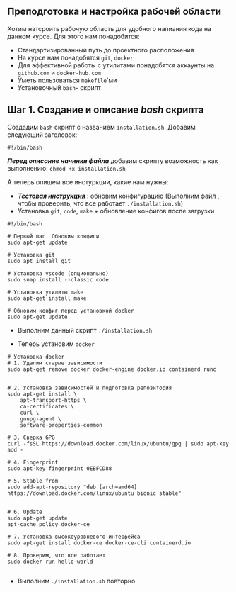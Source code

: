 ## Преподготовка и настройка рабочей области

Хотим натсроить рабочую область для удобного напиания кода на данном курсе. Для этого нам понадобится:
* Стандартизированный путь до проектного расположения
* На курсе нам понадобятся ```git```, ```docker```
* Для эффективной работы с утилитами понадобятся аккаунты на ```github.com``` и ```docker-hub.com```
* Уметь пользоваться ```makefile```'ми
* Установочный ```bash```- скрипт

## Шаг 1. Создание и описание ***bash*** скрипта
Создадим ```bash``` скрипт с названием ```installation.sh```. Добавим следующий заголовок:
```
#!/bin/bash
```
***Перед описание начинки файла*** добавим скрипту возможность как выполнению:
```chmod +x installation.sh```

А теперь опишем все инстуркции, какие нам нужны:
* ***Тестовая инструкция*** : обновим конфигурацию (Выполним файл , чтобы проверить, что все работает ```./installation.sh```)
* Установка ```git```, ```code```, ```make``` + обновление конфигов после загрузки
```
#!/bin/bash

# Первый шаг. Обновим конфиги
sudo apt-get update

# Установка git
sudo apt install git 

# Установка vscode (опционально)
sudo snap install --classic code 

# Установка утилиты make
sudo apt-get install make 

# Обновим конфиг перед установкой docker
sudo apt-get update
```
* Выполним данный скрипт ```./installation.sh```

* Теперь установим ```docker```
```
# Установка docker
# 1. Удалим старые зависимости
sudo apt-get remove docker docker-engine docker.io containerd runc


# 2. Установка зависимостей и подготовка репозитория
sudo apt-get install \
    apt-transport-https \
    ca-certificates \
    curl \
    gnupg-agent \
    software-properties-common

# 3. Сверка GPG
curl -fsSL https://download.docker.com/linux/ubuntu/gpg | sudo apt-key add -

# 4. Fingerprint
sudo apt-key fingerprint 0EBFCD88

# 5. Stable from 
sudo add-apt-repository "deb [arch=amd64] https://download.docker.com/linux/ubuntu bionic stable"


# 6. Update
sudo apt-get update
apt-cache policy docker-ce

# 7. Установка высокоуровневого интерфейса
sudo apt-get install docker-ce docker-ce-cli containerd.io

# 8. Проверим, что все работает
sudo docker run hello-world


```

* Выполним ```./installation.sh``` повторно